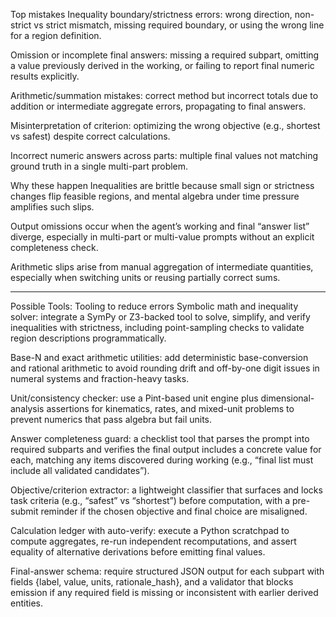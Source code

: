 Top mistakes
Inequality boundary/strictness errors: wrong direction, non-strict vs strict mismatch, missing required boundary, or using the wrong line for a region definition.

Omission or incomplete final answers: missing a required subpart, omitting a value previously derived in the working, or failing to report final numeric results explicitly.

Arithmetic/summation mistakes: correct method but incorrect totals due to addition or intermediate aggregate errors, propagating to final answers.

Misinterpretation of criterion: optimizing the wrong objective (e.g., shortest vs safest) despite correct calculations.

Incorrect numeric answers across parts: multiple final values not matching ground truth in a single multi-part problem.

Why these happen
Inequalities are brittle because small sign or strictness changes flip feasible regions, and mental algebra under time pressure amplifies such slips.

Output omissions occur when the agent’s working and final “answer list” diverge, especially in multi-part or multi-value prompts without an explicit completeness check.

Arithmetic slips arise from manual aggregation of intermediate quantities, especially when switching units or reusing partially correct sums.

---

Possible Tools:
Tooling to reduce errors
Symbolic math and inequality solver: integrate a SymPy or Z3-backed tool to solve, simplify, and verify inequalities with strictness, including point-sampling checks to validate region descriptions programmatically.

Base-N and exact arithmetic utilities: add deterministic base-conversion and rational arithmetic to avoid rounding drift and off-by-one digit issues in numeral systems and fraction-heavy tasks.

Unit/consistency checker: use a Pint-based unit engine plus dimensional-analysis assertions for kinematics, rates, and mixed-unit problems to prevent numerics that pass algebra but fail units.

Answer completeness guard: a checklist tool that parses the prompt into required subparts and verifies the final output includes a concrete value for each, matching any items discovered during working (e.g., “final list must include all validated candidates”).

Objective/criterion extractor: a lightweight classifier that surfaces and locks task criteria (e.g., “safest” vs “shortest”) before computation, with a pre-submit reminder if the chosen objective and final choice are misaligned.

Calculation ledger with auto-verify: execute a Python scratchpad to compute aggregates, re-run independent recomputations, and assert equality of alternative derivations before emitting final values.

Final-answer schema: require structured JSON output for each subpart with fields {label, value, units, rationale_hash}, and a validator that blocks emission if any required field is missing or inconsistent with earlier derived entities.